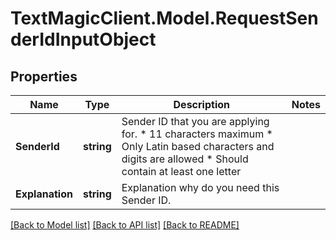 # TextMagicClient.Model.RequestSenderIdInputObject
## Properties

Name | Type | Description | Notes
------------ | ------------- | ------------- | -------------
**SenderId** | **string** | Sender ID that you are applying for. *   11 characters maximum *   Only Latin based characters and digits are allowed *   Should contain at least one letter  | 
**Explanation** | **string** | Explanation why do you need this Sender ID. | 

[[Back to Model list]](../README.md#documentation-for-models) [[Back to API list]](../README.md#documentation-for-api-endpoints) [[Back to README]](../README.md)

